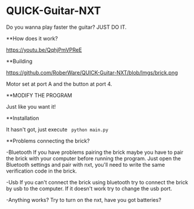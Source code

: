 # QUICK-Guitar-NXT
Do you wanna play faster the guitar? 
JUST DO IT.

**How does it work?

https://youtu.be/QqhjPmVPReE


**Building

https://github.com/RoberWare/QUICK-Guitar-NXT/blob/Imgs/brick.png

Motor set at port A and the button at port 4.

**MODIFY THE PROGRAM

Just like you want it! 

**Installation

It hasn't got, just execute 
<code>
python main.py
</code>

**Problems connecting the brick?

-Bluetooth
If you have problems pairing the brick maybe you have to pair the brick with your computer before running the program.
Just open the Bluetooth settings and pair with nxt, you'll need to write the same verification code in the brick.

-Usb
If you can't connect the brick using bluetooth try to connect the brick by usb to the computer.
If it doesn't work try to change the usb port.

-Anything works?
Try to turn on the nxt, have you got batteries?

